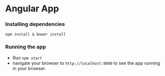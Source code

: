 # Angular App 

### Installing dependencies

`npm install & bower install`

### Running the app

- Run `npm start`
- navigate your browser to `http://localhost:8000` to see the app running in your browser.
